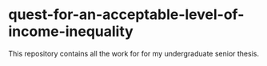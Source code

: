 # quest-for-an-acceptable-level-of-income-inequality
This repository contains all the work for for my undergraduate senior thesis.
